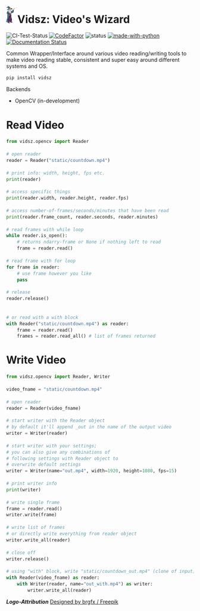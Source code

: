 # <img src="https://raw.githubusercontent.com/BlueMirrors/vidsz/master/static/logo.png" width="30">Vidsz: Video's Wizard

![CI-Test-Status](https://github.com/BlueMirrors/vidsz/actions/workflows/ci_tests.yml/badge.svg) [![CodeFactor](https://www.codefactor.io/repository/github/bluemirrors/vidsz/badge?s=8752aa2850f09145fc469fd9a07eafb5144d56fc)](https://www.codefactor.io/repository/github/bluemirrors/vidsz) ![status](https://img.shields.io/pypi/status/ansicolortags.svg) [![made-with-python](https://img.shields.io/badge/Made%20with-Python-1f425f.svg)](https://www.python.org/) [![Documentation Status](https://readthedocs.org/projects/vidsz/badge/?version=latest)](https://vidsz.readthedocs.io/en/latest/?badge=latest)

Common Wrapper/Interface around various video reading/writing tools to make video reading stable, consistent and super easy around different systems and OS.

```bash
pip install vidsz
```

Backends

- OpenCV (in-development)

# Read Video

```python
from vidsz.opencv import Reader

# open reader
reader = Reader("static/countdown.mp4")

# print info: width, height, fps etc.
print(reader)

# access specific things
print(reader.width, reader.height, reader.fps)

# access number-of-frames/seconds/minutes that have been read
print(reader.frame_count, reader.seconds, reader.minutes)

# read frames with while loop
while reader.is_open():
    # returns ndarry-frame or None if nothing left to read
    frame = reader.read()

# read frame with for loop
for frame in reader:
    # use frame however you like
    pass

# release
reader.release()


# or read with a with block
with Reader("static/countdown.mp4") as reader:
    frame = reader.read()
    frames = reader.read_all() # list of frames returned
```

# Write Video

```python
from vidsz.opencv import Reader, Writer

video_fname = "static/countdown.mp4"

# open reader
reader = Reader(video_fname)

# start writer with the Reader object
# by default it'll append _out in the name of the output video
writer = Writer(reader)

# start writer with your settings;
# you can also give any combinations of
# following settings with Reader object to
# overwrite default settings
writer = Writer(name="out.mp4", width=1920, height=1080, fps=15)

# print writer info
print(writer)

# write single frame
frame = reader.read()
writer.write(frame)

# write list of frames
# or directly write everything from reader object
writer.write_all(reader)

# close off
writer.release()

# using "with" block, write "static/countdown_out.mp4" (clone of input)
with Reader(video_fname) as reader:
    with Writer(reader, name="out_with.mp4") as writer:
        writer.write_all(reader)
```

***Logo-Attribution***
<a href="http://www.freepik.com">Designed by brgfx / Freepik</a>
